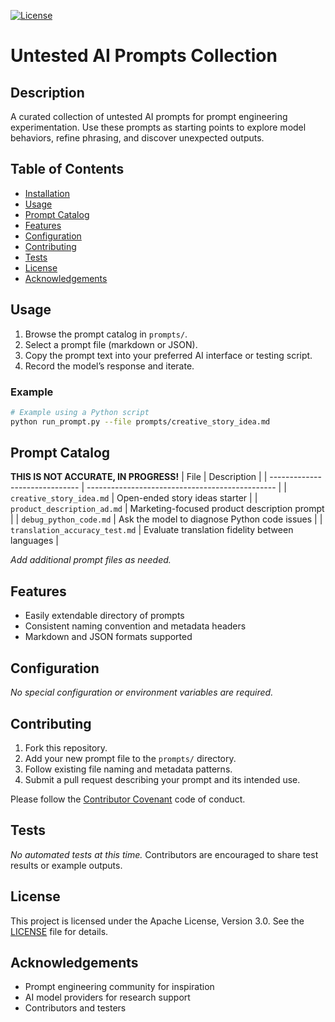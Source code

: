 [![License](https://img.shields.io/badge/license-Apache%203.0-blue.svg)]()

# Untested AI Prompts Collection

## Description
A curated collection of untested AI prompts for prompt engineering experimentation. Use these prompts as starting points to explore model behaviors, refine phrasing, and discover unexpected outputs.

## Table of Contents
- [Installation](#installation)
- [Usage](#usage)
- [Prompt Catalog](#prompt-catalog)
- [Features](#features)
- [Configuration](#configuration)
- [Contributing](#contributing)
- [Tests](#tests)
- [License](#license)
- [Acknowledgements](#acknowledgements)

## Usage

1. Browse the prompt catalog in `prompts/`.
2. Select a prompt file (markdown or JSON).
3. Copy the prompt text into your preferred AI interface or testing script.
4. Record the model’s response and iterate.

### Example

```bash
# Example using a Python script
python run_prompt.py --file prompts/creative_story_idea.md
```

## Prompt Catalog
**THIS IS NOT ACCURATE, IN PROGRESS!**
| File                           | Description                                     |
| ------------------------------ | ----------------------------------------------- |
| `creative_story_idea.md`       | Open-ended story ideas starter                  |
| `product_description_ad.md`    | Marketing-focused product description prompt    |
| `debug_python_code.md`         | Ask the model to diagnose Python code issues    |
| `translation_accuracy_test.md` | Evaluate translation fidelity between languages |

*Add additional prompt files as needed.*

## Features

* Easily extendable directory of prompts
* Consistent naming convention and metadata headers
* Markdown and JSON formats supported

## Configuration

*No special configuration or environment variables are required.*

## Contributing

1. Fork this repository.
2. Add your new prompt file to the `prompts/` directory.
3. Follow existing file naming and metadata patterns.
4. Submit a pull request describing your prompt and its intended use.

Please follow the [Contributor Covenant](https://www.contributor-covenant.org/) code of conduct.

## Tests

*No automated tests at this time.*
Contributors are encouraged to share test results or example outputs.

## License

This project is licensed under the Apache License, Version 3.0. See the [LICENSE](LICENSE) file for details.

## Acknowledgements

* Prompt engineering community for inspiration
* AI model providers for research support
* Contributors and testers
